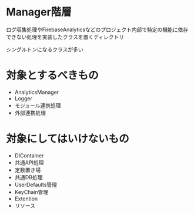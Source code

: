 #  Manager階層

ログ収集処理やFirebaseAnalyticsなどのプロジェクト内部で特定の機能に依存できない処理を実装したクラスを置くディレクトリ

シングルトンになるクラスが多い

# 対象とするべきもの

- AnalyticsManager
- Logger
- モジュール連携処理
- 外部連携処理

# 対象にしてはいけないもの

- DIContainer
- 共通API処理
- 定数置き場
- 共通DB処理
- UserDefaults管理
- KeyChain管理
- Extention
- リソース
